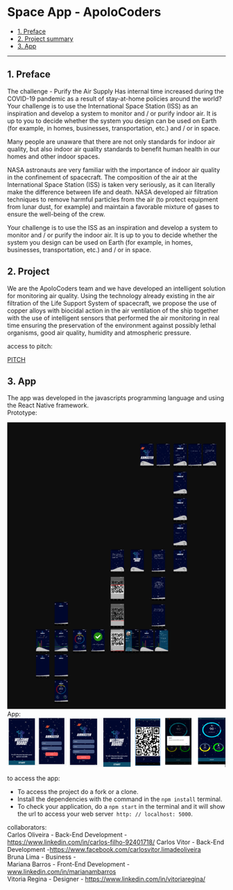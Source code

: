 # Space App -  ApoloCoders

* [1. Preface](#1)
* [2. Project summary](#2)
* [3. App](#3)

***
## 1. Preface 

The challenge - Purify the Air Supply
Has internal time increased during the COVID-19 pandemic as a result of stay-at-home policies around the world? Your challenge is to use the International Space Station (ISS) as an inspiration and develop a system to monitor and / or purify indoor air. It is up to you to decide whether the system you design can be used on Earth (for example, in homes, businesses, transportation, etc.) and / or in space.

Many people are unaware that there are not only standards for indoor air quality, but also indoor air quality standards to benefit human health in our homes and other indoor spaces.

NASA astronauts are very familiar with the importance of indoor air quality in the confinement of spacecraft. The composition of the air at the International Space Station (ISS) is taken very seriously, as it can literally make the difference between life and death. NASA developed air filtration techniques to remove harmful particles from the air (to protect equipment from lunar dust, for example) and maintain a favorable mixture of gases to ensure the well-being of the crew.

Your challenge is to use the ISS as an inspiration and develop a system to monitor and / or purify the indoor air. It is up to you to decide whether the system you design can be used on Earth (for example, in homes, businesses, transportation, etc.) and / or in space.

 ## 2. Project 

We are the ApoloCoders team and we have developed an intelligent solution for monitoring air quality.
Using the technology already existing in the air filtration of the Life Support System of spacecraft, we propose the use of copper alloys with biocidal action in the air ventilation of the ship together with the use of intelligent sensors that performed the air monitoring in real time ensuring the preservation of the environment against possibly lethal organisms, good air quality, humidity and atmospheric pressure.                                               
 
<div>
    <p>access to pitch:</p><a href="./docs/pitch.pdf">PITCH</a>
</div>

## 3. App

The app was developed in the javascripts programming language and using the React Native framework.   
Prototype:
<div>
    <img src="./assets/prototype.png" width="600">
</div>
App:
<div>
    <img src="./assets/app.png" width="600">
</div>


to access the app: 
   * To access the project do a fork or a clone.
   * Install the dependencies with the command in the `npm install` terminal.
   * To check your application, do a `npm start` in the terminal and it will show the url to access your web server` http: // localhost: 5000`.

collaborators:    
Carlos Oliveira - Back-End Development - https://www.linkedin.com/in/carlos-filho-92401718/ 
Carlos Vitor - Back-End Development -https://www.facebook.com/carlosvitor.limadeoliveira   
Bruna Lima - Business -          
Mariana Barros - Front-End Development - www.linkedin.com/in/marianambarros      
Vitoria Regina - Designer - https://www.linkedin.com/in/vitoriaregina/

